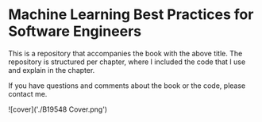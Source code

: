 # Machine Learning Best Practices for Software Engineers

This is a repository that accompanies the book with the above title. The repository is structured per chapter, where I included the code that I use and explain in the chapter. 

If you have questions and comments about the book or the code, please contact me. 

![cover]('./B19548 Cover.png')
